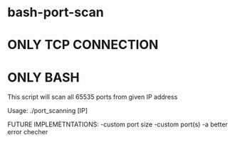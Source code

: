 # bash-port-scan
# ONLY TCP CONNECTION
# ONLY BASH

This script will scan all 65535 ports from given IP address

Usage: ./port\_scanning [IP]

FUTURE IMPLEMETNTATIONS:
  -custom port size
  -custom port(s)
  -a better error checher
